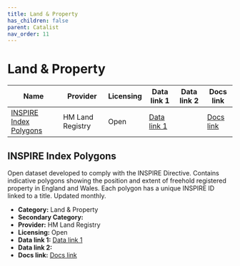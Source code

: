 ```yaml
---
title: Land & Property
has_children: false
parent: Catalist
nav_order: 11
---
```


# Land & Property

| Name                                              | Provider         | Licensing | Data link 1                                                                            | Data link 2 | Docs link                                                                    |
| ------------------------------------------------- | ---------------- | --------- | -------------------------------------------------------------------------------------- | ----------- | ---------------------------------------------------------------------------- |
| [INSPIRE Index Polygons](#inspire-index-polygons) | HM Land Registry | Open      | [Data link 1](https://use-land-property-data.service.gov.uk/datasets/inspire/download) |             | [Docs link](https://www.gov.uk/guidance/inspire-index-polygons-spatial-data) |

## INSPIRE Index Polygons

Open dataset developed to comply with the INSPIRE Directive. Contains indicative polygons showing the position and extent of freehold registered property in England and Wales. Each polygon has a unique INSPIRE ID linked to a title. Updated monthly.

- **Category:** Land & Property
- **Secondary Category:** 
- **Provider:** HM Land Registry
- **Licensing:** Open
- **Data link 1:** [Data link 1](https://use-land-property-data.service.gov.uk/datasets/inspire/download)
- **Data link 2:** 
- **Docs link:** [Docs link](https://www.gov.uk/guidance/inspire-index-polygons-spatial-data)
